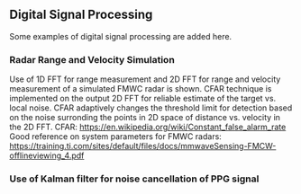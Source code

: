 ## Digital Signal Processing
Some examples of digital signal processing are added here.

### Radar Range and Velocity Simulation
Use of 1D FFT for range measurement and 2D FFT for range and velocity measurement of a simulated FMWC radar is shown.
CFAR technique is implemented on the output 2D FFT for reliable estimate of the target vs. local noise. CFAR adaptively changes the threshold limit for detection based on the noise surronding the points in 2D space of distance vs. velocity in the 2D FFT.
CFAR: https://en.wikipedia.org/wiki/Constant_false_alarm_rate
Good reference on system parameters for FMWC radars: https://training.ti.com/sites/default/files/docs/mmwaveSensing-FMCW-offlineviewing_4.pdf

### Use of Kalman filter for noise cancellation of PPG signal
